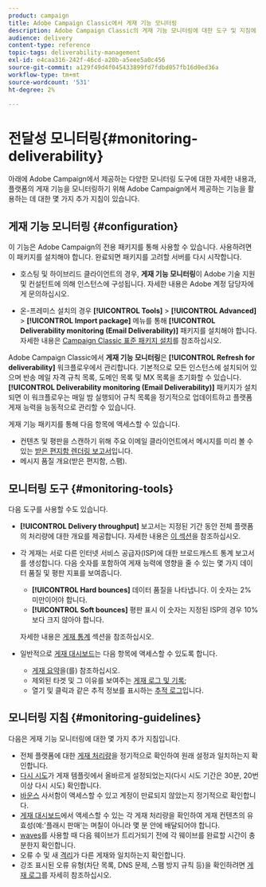 ```yaml
---
product: campaign
title: Adobe Campaign Classic에서 게재 기능 모니터링
description: Adobe Campaign Classic의 게재 기능 모니터링에 대한 도구 및 지침에 대해 알아봅니다.
audience: delivery
content-type: reference
topic-tags: deliverability-management
exl-id: e4caa316-242f-46cd-a20b-a5eee5a0c456
source-git-commit: a129f49d4f045433899fd7fdbd057fb16d0ed36a
workflow-type: tm+mt
source-wordcount: '531'
ht-degree: 2%

---
```


# 전달성 모니터링{#monitoring-deliverability}

아래에 Adobe Campaign에서 제공하는 다양한 모니터링 도구에 대한 자세한 내용과, 플랫폼의 게재 기능을 모니터링하기 위해 Adobe Campaign에서 제공하는 기능을 활용하는 데 대한 몇 가지 추가 지침이 있습니다.

## 게재 기능 모니터링 {#configuration}

이 기능은 Adobe Campaign의 전용 패키지를 통해 사용할 수 있습니다. 사용하려면 이 패키지를 설치해야 합니다. 완료되면 패키지를 고려할 서버를 다시 시작합니다.
* 호스팅 및 하이브리드 클라이언트의 경우, **게재 기능 모니터링**&#x200B;이 Adobe 기술 지원 및 컨설턴트에 의해 인스턴스에 구성됩니다. 자세한 내용은 Adobe 계정 담당자에게 문의하십시오.

* 온-프레미스 설치의 경우 **[!UICONTROL Tools]** > **[!UICONTROL Advanced]** > **[!UICONTROL Import package]** 메뉴를 통해 **[!UICONTROL Deliverability monitoring (Email Deliverability)]** 패키지를 설치해야 합니다. 자세한 내용은 [Campaign Classic 표준 패키지 설치](../../installation/using/installing-campaign-standard-packages.md)를 참조하십시오.

Adobe Campaign Classic에서 **게재 기능 모니터링**&#x200B;은 **[!UICONTROL Refresh for deliverability]** 워크플로우에서 관리합니다. 기본적으로 모든 인스턴스에 설치되어 있으며 반송 메일 자격 규칙 목록, 도메인 목록 및 MX 목록을 초기화할 수 있습니다. **[!UICONTROL Deliverability monitoring (Email Deliverability)]** 패키지가 설치되면 이 워크플로우는 매일 밤 실행되어 규칙 목록을 정기적으로 업데이트하고 플랫폼 게재 능력을 능동적으로 관리할 수 있습니다.

게재 기능 패키지를 통해 다음 항목에 액세스할 수 있습니다.

* 컨텐츠 및 평판을 스캔하기 위해 주요 이메일 클라이언트에서 메시지를 미리 볼 수 있는 [받은 편지함 렌더링 보고서](inbox-rendering.md)입니다.
* 메시지 품질 개요(받은 편지함, 스팸).

## 모니터링 도구 {#monitoring-tools}

다음 도구를 사용할 수도 있습니다.

* **[!UICONTROL Delivery throughput]** 보고서는 지정된 기간 동안 전체 플랫폼의 처리량에 대한 개요를 제공합니다. 자세한 내용은 [이 섹션](../../reporting/using/global-reports.md#delivery-throughput)을 참조하십시오.
* 각 게재는 서로 다른 인터넷 서비스 공급자(ISP)에 대한 브로드캐스트 통계 보고서를 생성합니다. 다음 숫자를 포함하여 게재 능력에 영향을 줄 수 있는 몇 가지 데이터 품질 및 평판 지표를 보여줍니다.
   * **[!UICONTROL Hard bounces]** 데이터 품질을 나타냅니다. 이 숫자는 2% 미만이어야 합니다.
   * **[!UICONTROL Soft bounces]** 평판 표시 이 숫자는 지정된 ISP의 경우 10%보다 크지 않아야 합니다.

   자세한 내용은 [게재 통계](../../reporting/using/global-reports.md#delivery-statistics) 섹션을 참조하십시오.
* 일반적으로 [게재 대시보드](about-delivery-monitoring.md)는 다음 항목에 액세스할 수 있도록 합니다.
   * [게재 요약](delivery-dashboard.md#delivery-summary)을(를) 참조하십시오.
   * 제외된 타겟 및 그 이유를 보여주는 [게재 로그 및 기록](delivery-dashboard.md#delivery-logs-and-history);
   * 열기 및 클릭과 같은 추적 정보를 표시하는 [추적 로그](delivery-dashboard.md#tracking-logs)입니다.

## 모니터링 지침 {#monitoring-guidelines}

다음은 게재 기능 모니터링에 대한 몇 가지 추가 지침입니다.

* 전체 플랫폼에 대한 [게재 처리량](../../reporting/using/global-reports.md#delivery-throughput)을 정기적으로 확인하여 원래 설정과 일치하는지 확인합니다.
* [다시 시도](understanding-delivery-failures.md#retries-after-a-delivery-temporary-failure)가 게재 템플릿에서 올바르게 설정되었는지(다시 시도 기간은 30분, 20번 이상 다시 시도) 확인합니다.
* [바운스](understanding-delivery-failures.md#bounce-mail-management) 사서함이 액세스할 수 있고 계정이 만료되지 않았는지 정기적으로 확인합니다.
* [게재 대시보드](delivery-dashboard.md)에서 액세스할 수 있는 각 게재 처리량을 확인하여 게재 컨텐츠의 유효성(예:&#39;플래시 판매&#39;는 며칠이 아니라 몇 분 안에 배달되어야 합니다.
* [waves](steps-sending-the-delivery.md#sending-using-multiple-waves)를 사용할 때 다음 웨이브가 트리거되기 전에 각 웨이브를 완료할 시간이 충분한지 확인합니다.
* 오류 수 및 새 [격리](understanding-quarantine-management.md)가 다른 게재와 일치하는지 확인합니다.
* 강조 표시된 오류 유형(차단 목록, DNS 문제, 스팸 방지 규칙 등)을 확인하려면 [게재 로그](delivery-dashboard.md#delivery-logs-and-history)를 자세히 참조하십시오.

<!--### Delivery Reports - Broadcast Statistics {#broadcast-statistics}

Each delivery will generate a broadcast statistics report when you open a delivery in the “Deliveries List”, which includes some reputation metrics that may impact your deliverability.-->
